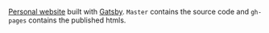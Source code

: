 [Personal website](https://linyin.dev/) built with [Gatsby](https://www.gatsbyjs.com/). `Master` contains the source code and `gh-pages` contains the published htmls.

